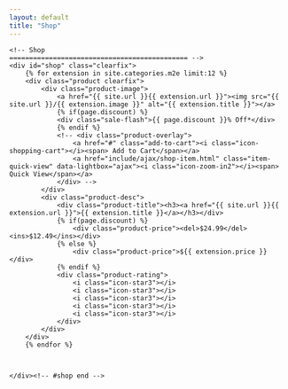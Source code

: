 ```yaml
---
layout: default
title: "Shop"
---
```

<div class="container clearfix">

	<!-- Shop
	============================================= -->
	<div id="shop" class="clearfix">
		{% for extension in site.categories.m2e limit:12 %}
		<div class="product clearfix">
			<div class="product-image">
				<a href="{{ site.url }}{{ extension.url }}"><img src="{{ site.url }}/{{ extension.image }}" alt="{{ extension.title }}"></a>
				{% if(page.discount) %}
				<div class="sale-flash">{{ page.discount }}% Off*</div>
				{% endif %}
				<!-- <div class="product-overlay">
					<a href="#" class="add-to-cart"><i class="icon-shopping-cart"></i><span> Add to Cart</span></a>
					<a href="include/ajax/shop-item.html" class="item-quick-view" data-lightbox="ajax"><i class="icon-zoom-in2"></i><span> Quick View</span></a>
				</div> -->
			</div>
			<div class="product-desc">
				<div class="product-title"><h3><a href="{{ site.url }}{{ extension.url }}">{{ extension.title }}</a></h3></div>
				{% if(page.discount) %}
					<div class="product-price"><del>$24.99</del> <ins>$12.49</ins></div>
				{% else %}
					<div class="product-price">${{ extension.price }}</div>
				{% endif %}
				<div class="product-rating">
					<i class="icon-star3"></i>
					<i class="icon-star3"></i>
					<i class="icon-star3"></i>
					<i class="icon-star3"></i>
					<i class="icon-star3"></i>
				</div>
			</div>
		</div>
		{% endfor %}



	</div><!-- #shop end -->

</div>